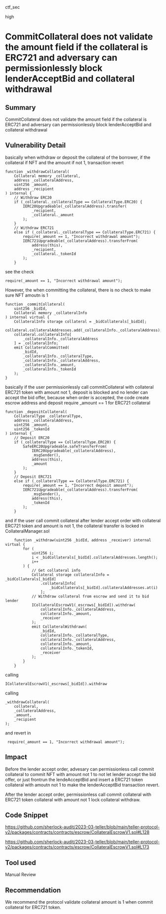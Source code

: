 ctf_sec

high

# CommitCollateral does not validate the amount field if the collateral is ERC721 and adversary can permissionlessly block lenderAcceptBid and collateral withdrawal

## Summary

CommitCollateral does not validate the amount field if the collateral is ERC721 and adversary can permissionlessly block lenderAcceptBid and collateral withdrawal

## Vulnerability Detail

basically when withdraw or deposit the collateral of the borrower, if the collateral if NFT and the amount if not 1, transaction revert

```solidity
function _withdrawCollateral(
	Collateral memory _collateral,
	address _collateralAddress,
	uint256 _amount,
	address _recipient
) internal {
	// Withdraw ERC20
	if (_collateral._collateralType == CollateralType.ERC20) {
		IERC20Upgradeable(_collateralAddress).transfer(
			_recipient,
			_collateral._amount
		);
	}
	// Withdraw ERC721
	else if (_collateral._collateralType == CollateralType.ERC721) {
		require(_amount == 1, "Incorrect withdrawal amount");
		IERC721Upgradeable(_collateralAddress).transferFrom(
			address(this),
			_recipient,
			_collateral._tokenId
		);
	}
```

see the check

```solidity
require(_amount == 1, "Incorrect withdrawal amount");
```

However, the when committing the collateral, there is no check to make sure NFT amoutn is 1

```solidity
function _commitCollateral(
	uint256 _bidId,
	Collateral memory _collateralInfo
) internal virtual {
	CollateralInfo storage collateral = _bidCollaterals[_bidId];
	collateral.collateralAddresses.add(_collateralInfo._collateralAddress);
	collateral.collateralInfo[
		_collateralInfo._collateralAddress
	] = _collateralInfo;
	emit CollateralCommitted(
		_bidId,
		_collateralInfo._collateralType,
		_collateralInfo._collateralAddress,
		_collateralInfo._amount,
		_collateralInfo._tokenId
	);
}
```

basically if the user permissionlessly call commitCollateral with collateral ERC721 token with amount not 1, deposit is blocked and no lender can accept the bid offer, because when order is accepted, the code create escrow address and deposit require _amount == 1 for ERC721 collateral

```solidity
function _depositCollateral(
	CollateralType _collateralType,
	address _collateralAddress,
	uint256 _amount,
	uint256 _tokenId
) internal {
	// Deposit ERC20
	if (_collateralType == CollateralType.ERC20) {
		SafeERC20Upgradeable.safeTransferFrom(
			IERC20Upgradeable(_collateralAddress),
			_msgSender(),
			address(this),
			_amount
		);
	}
	// Deposit ERC721
	else if (_collateralType == CollateralType.ERC721) {
		require(_amount == 1, "Incorrect deposit amount");
		IERC721Upgradeable(_collateralAddress).transferFrom(
			_msgSender(),
			address(this),
			_tokenId
		);
	}
```

and if the user call commit collateral after lender accept order with collateral ERC721 token and amount is not 1, the collateral transfer is locked in CollateralManager.sol

```solidity
    function _withdraw(uint256 _bidId, address _receiver) internal virtual {
        for (
            uint256 i;
            i < _bidCollaterals[_bidId].collateralAddresses.length();
            i++
        ) {
            // Get collateral info
            Collateral storage collateralInfo = _bidCollaterals[_bidId]
                .collateralInfo[
                    _bidCollaterals[_bidId].collateralAddresses.at(i)
                ];
            // Withdraw collateral from escrow and send it to bid lender
            ICollateralEscrowV1(_escrows[_bidId]).withdraw(
                collateralInfo._collateralAddress,
                collateralInfo._amount,
                _receiver
            );
            emit CollateralWithdrawn(
                _bidId,
                collateralInfo._collateralType,
                collateralInfo._collateralAddress,
                collateralInfo._amount,
                collateralInfo._tokenId,
                _receiver
            );
        }
    }
```

calling 

```solidity
ICollateralEscrowV1(_escrows[_bidId]).withdraw
```

calling 

```solidity
_withdrawCollateral(
	collateral,
	_collateralAddress,
	_amount,
	_recipient
);
```

and revert in

```solidity
 require(_amount == 1, "Incorrect withdrawal amount");
```

## Impact

Before the lender accept order, advesary can permissionless call commit collateral to commit NFT with amount not 1 to not let lender accept the bid offer, or just frontrun the lendeAcceptBid and insert a ERC721 token collateral with amoutn not 1 to make the lenderAcceptBid transaction revert.

After the lender accept order, permissionless call commit collateral with ERC721 token collateral with amount not 1 lock collateral withdraw.

## Code Snippet

https://github.com/sherlock-audit/2023-03-teller/blob/main/teller-protocol-v2/packages/contracts/contracts/escrow/CollateralEscrowV1.sol#L128

https://github.com/sherlock-audit/2023-03-teller/blob/main/teller-protocol-v2/packages/contracts/contracts/escrow/CollateralEscrowV1.sol#L173

## Tool used

Manual Review

## Recommendation

We recommend the protocol validate collateral amount is 1 when commit collateral for ERC721 token.
